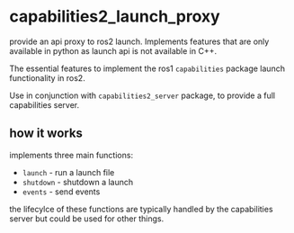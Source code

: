 # capabilities2_launch_proxy

provide an api proxy to ros2 launch. Implements features that are only available in python as launch api is not available in C++.

The essential features to implement the ros1 `capabilities` package launch functionality in ros2.

Use in conjunction with `capabilities2_server` package, to provide a full capabilities server.

## how it works

implements three main functions:

- `launch` - run a launch file
- `shutdown` - shutdown a launch
- `events` - send events

the lifecylce of these functions are typically handled by the capabilities server but could be used for other things.
